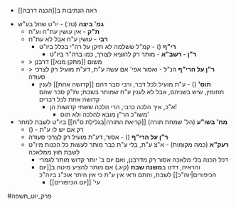 - ראה הנתיבות ב[[הכנה דרבה]]
* **גמ' ביצה** (טז:) - יו"ט שחל בע"ש
	* **ת"ק** - אין עושין עת"ח וע"ח
	* **רבי** - עושין ע"ח אבל לא עת"ח
		* **רי"ף** () - קמ"ל ששלמה לא תיקן על רה"י בכלל ביו"ט
			* **ר"ן - רשב"א** - מותר רק להוציא לצורך, כמו ברה"ר ביו"ט
	* \> משום [[מתקן מנא]] דרבנן
	* \> **ר"ן על הרי"ף** הנ"ל - ואסור אפי' אם עשה ע"ת, דע"ת מועיל רק לצרכי סעודה
		* **תוס'** () - ע"ת מועיל לכל דבר, ורבי סבר דהם [[קדושה אחת]] לענין תחומין, שיש בשניהם, אבל לא לענין ע"ח שמותר בשבת; ות"ק סבר שהם קדושה אחת לכל דברים
			* א"כ, איך הלכה כרבי, הרי הלכה ששתי קדושות הן!
				* משו"כ הר"ן מובא להלכה ולא תוס'
* **מח' בשו"ע** (הל' שמחת תורה) [[קריאת התורה|בגלילת ס"ת]] ביו"ט לשבת למחר
	* () - רק אם יש לו ע"ת
	* **ר"ן על הרי"ף** () - אסור, דע"ת מועיל רק לצרכי סעודה
	* **רעק"א** (כמה מקומות) - א"צ ע"ת, בלי ע"ת כבר מותר לעשות כל הכנות מיו"ט לשבת חוץ ממלאכה
		* דכל הכנה בלי מלאכה אסור רק מדרבנן, ואם יום ב' יותר קדוש מותר לגמרי
		* והראיה, דדנו ב**משנה שבת** (קיג.) אם מותר להציע מיטה ב[[יום הכיפורים|יוה"כ]] לשבת, והתם ודאי אין ע"ת כי אין היתר אוכ"נ ביוה"כ
			* עי' [[יום הכיפורים]]

#פרק_יוט_תשפה 